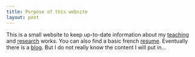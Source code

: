 ```yaml
---
title: Purpose of this website
layout: post
---
```


This is a small website to keep up-to-date information about my [teaching](/enseignements) and [research](/research) works. You can also find a basic french [resume](/files/CV.pdf). Eventually there is a [blog](/archives). But I do not really know the content I will put in...

